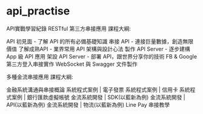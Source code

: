 # api_practise

API實戰學習紀錄
RESTful 第三方串接應用
課程大綱:

API 初見面 - 了解 API 的所有必備基礎知識
串接 API - 連接巨量數據，創造無限價值
了解成熟API - 業界常用 API 架構與設計心法
製作 API Server - 逐步建構 App 級 API 應用
架設 API Server - 部署 API，跟世界分享你的技術
FB & Google 第三方登入串接實作
WebSocket 與 Swagger 文件製作


多種金流串接應用
課程大綱:

金融系統溝通與串接概論
系統程式案例 | 電子發票
系統程式案例 | 信用卡
系統程式案例 | 銀行匯款虛擬帳號
金流系統開發 | SDK(以藍新為例)
金流系統開發 | API(以藍新為例)
金流系統開發 | 物流(以藍新為例)
Line Pay 串接教學
